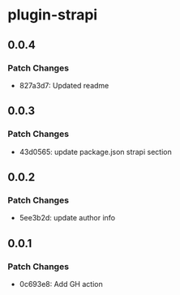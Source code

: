 # plugin-strapi

## 0.0.4

### Patch Changes

- 827a3d7: Updated readme

## 0.0.3

### Patch Changes

- 43d0565: update package.json strapi section

## 0.0.2

### Patch Changes

- 5ee3b2d: update author info

## 0.0.1

### Patch Changes

- 0c693e8: Add GH action
